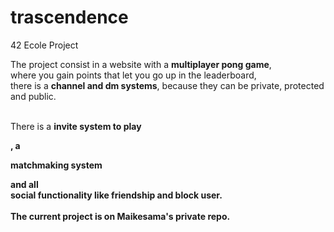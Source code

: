 # trascendence

42 Ecole Project<br>

The project consist in a website with a <b>multiplayer pong game</b>,<br>
where you gain points that let you go up in the leaderboard, <br>
there is a <b>channel and dm systems</b>, because they can be private, protected and public.<br><br>

There is a <b>invite system to play</p>, a <p>matchmaking system</p> and all <br>
<b>social</b> functionality like friendship and block user.<br><br>
The current project is on Maikesama's private repo.

